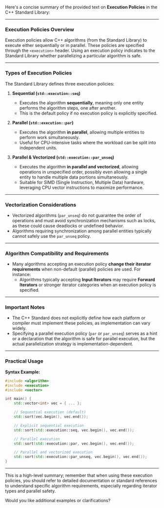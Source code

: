 Here's a concise summary of the provided text on **Execution Policies** in the C++ Standard Library:

---

### Execution Policies Overview

Execution policies allow C++ algorithms (from the Standard Library) to execute either sequentially or in parallel. These policies are specified through the `<execution>` header. Using an execution policy indicates to the Standard Library whether parallelizing a particular algorithm is safe.

---

### Types of Execution Policies

The Standard Library defines three execution policies:

1. **Sequential (`std::execution::seq`)**
   - Executes the algorithm **sequentially**, meaning only one entity performs the algorithm steps, one after another.
   - This is the default policy if no execution policy is explicitly specified.

2. **Parallel (`std::execution::par`)**
   - Executes the algorithm **in parallel**, allowing multiple entities to perform work simultaneously.
   - Useful for CPU-intensive tasks where the workload can be split into independent units.

3. **Parallel & Vectorized (`std::execution::par_unseq`)**
   - Executes the algorithm **in parallel and vectorized**, allowing operations in unspecified order, possibly even allowing a single entity to handle multiple data portions simultaneously.
   - Suitable for SIMD (Single Instruction, Multiple Data) hardware, leveraging CPU vector instructions to maximize performance.

---

### Vectorization Considerations

- Vectorized algorithms (`par_unseq`) do not guarantee the order of operations and must avoid synchronization mechanisms such as locks, as these could cause deadlocks or undefined behavior.
- Algorithms requiring synchronization among parallel entities typically cannot safely use the `par_unseq` policy.

---

### Algorithm Compatibility and Requirements

- Many algorithms accepting an execution policy **change their iterator requirements** when non-default (parallel) policies are used. For instance:
  - Algorithms typically accepting **Input Iterators** may require **Forward Iterators** or stronger iterator categories when an execution policy is specified.

---

### Important Notes

- The C++ Standard does not explicitly define how each platform or compiler must implement these policies, as implementation can vary widely.
- Specifying a parallel execution policy (`par` or `par_unseq`) serves as a hint or a declaration that the algorithm is safe for parallel execution, but the actual parallelization strategy is implementation-dependent.

---

### Practical Usage

**Syntax Example:**
```cpp
#include <algorithm>
#include <execution>
#include <vector>

int main() {
    std::vector<int> vec = { ... };

    // Sequential execution (default)
    std::sort(vec.begin(), vec.end());

    // Explicit sequential execution
    std::sort(std::execution::seq, vec.begin(), vec.end());

    // Parallel execution
    std::sort(std::execution::par, vec.begin(), vec.end());

    // Parallel and vectorized execution
    std::sort(std::execution::par_unseq, vec.begin(), vec.end());
}
```

---

This is a high-level summary; remember that when using these execution policies, you should refer to detailed documentation or standard references to understand specific algorithm requirements, especially regarding iterator types and parallel safety.

Would you like additional examples or clarifications?